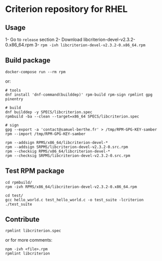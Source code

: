# Criterion repository for RHEL

## Usage

1- Go to `release` section
2- Download libcriterion-devel-v2.3.2-0.x86_64.rpm
3- `rpm -ivh libcriterion-devel-v2.3.2-0.x86_64.rpm`

## Build package

```
docker-compose run --rm rpm
```

or:

```
# tools
dnf install 'dnf-command(builddep)' rpm-build rpm-sign rpmlint gpg pinentry

# build
dnf builddep -y SPECS/libcriterion.spec
rpmbuild -ba --clean --target=x86_64 SPECS/libcriterion.spec

# sign
gpg --export -a 'contact@samuel-berthe.fr' > /tmp/RPM-GPG-KEY-samber
rpm --import /tmp/RPM-GPG-KEY-samber

rpm --addsign RPMS/x86_64/libcriterion-devel-*
rpm --addsign SRPMS/libcriterion-devel-v2.3.2-0.src.rpm
rpm --checksig RPMS/x86_64/libcriterion-devel-*
rpm --checksig SRPMS/libcriterion-devel-v2.3.2-0.src.rpm
```

## Test RPM package

```
cd rpmbuild/
rpm -ivh RPMS/x86_64/libcriterion-devel-v2.3.2-0.x86_64.rpm
```

```
cd test/
gcc hello_world.c test_hello_world.c -o test_suite -lcriterion
./test_suite
```

## Contribute

```
rpmlint libcriterion.spec
```

or for more comments:

```
npm -ivh <file>.rpm
rpmlint libcriterion
```

